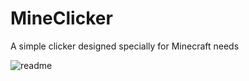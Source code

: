 # MineClicker
 
A simple clicker designed specially for Minecraft needs

![readme](https://user-images.githubusercontent.com/64972579/126775151-7d1a7bee-7dd3-4f84-b90a-28b35cd26d29.JPG)
